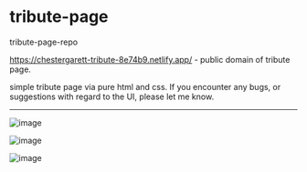 # tribute-page
tribute-page-repo


https://chestergarett-tribute-8e74b9.netlify.app/ - public domain of tribute page.

simple tribute page via pure html and css. If you encounter any bugs, or suggestions with regard to the UI, please let me know.

___________________________________________________________________________________
![image](https://user-images.githubusercontent.com/71489331/130073452-adbfc8c8-8444-4ace-b96b-cda997afe74c.png)


![image](https://user-images.githubusercontent.com/71489331/130073523-abb9a8b4-9fae-4d43-92f0-65fd8fa0815b.png)


![image](https://user-images.githubusercontent.com/71489331/130073558-5f62789b-030b-4511-9e0b-f3a6476d3338.png)
